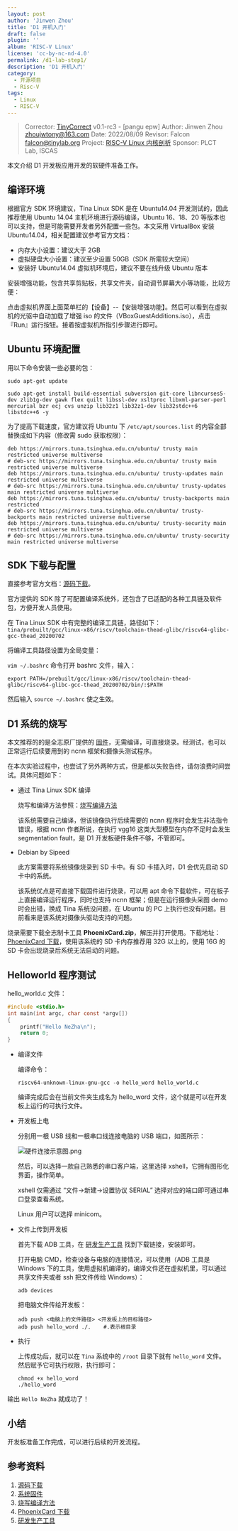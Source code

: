 ```yaml
---
layout: post
author: 'Jinwen Zhou'
title: 'D1 开机入门'
draft: false
plugin: ''
album: 'RISC-V Linux'
license: 'cc-by-nc-nd-4.0'
permalink: /d1-lab-step1/
description: 'D1 开机入门'
category:
  - 开源项目
  - Risc-V
tags:
  - Linux
  - RISC-V
---
```


> Corrector: [TinyCorrect](https://gitee.com/tinylab/tinycorrect) v0.1-rc3 - [pangu epw]
> Author:  Jinwen Zhou <zhoujwtony@163.com>
> Date:    2022/08/09
> Revisor: Falcon <falcon@tinylab.org>
> Project: [RISC-V Linux 内核剖析](https://gitee.com/tinylab/riscv-linux)
> Sponsor: PLCT Lab, ISCAS


本文介绍 D1 开发板应用开发的软硬件准备工作。

## 编译环境

根据官方 SDK 环境建议，Tina Linux SDK 是在 Ubuntu14.04 开发测试的，因此推荐使用 Ubuntu 14.04 主机环境进行源码编译，Ubuntu 16、18、20 等版本也可以支持，但是可能需要开发者另外配置一些包。本文采用 VirtualBox 安装 Ubuntu14.04，相关配置建议参考官方文档：

- 内存大小设置：建议大于 2GB
- 虚拟硬盘大小设置：建议至少设置 50GB（SDK 所需较大空间）
- 安装好 Ubuntu14.04 虚拟机环境后，建议不要在线升级 Ubuntu 版本

安装增强功能，包含共享剪贴板，共享文件夹，自动调节屏幕大小等功能，比较方便：

点击虚拟机界面上面菜单栏的【设备】--【安装增强功能】。然后可以看到在虚拟机的光驱中自动加载了增强 iso 的文件（VBoxGuestAdditions.iso），点击『Run』运行按钮。接着按虚拟机所指引步骤进行即可。

## Ubuntu 环境配置

用以下命令安装一些必要的包：

```
sudo apt-get update

sudo apt-get install build-essential subversion git-core libncurses5-dev zlib1g-dev gawk flex quilt libssl-dev xsltproc libxml-parser-perl mercurial bzr ecj cvs unzip lib32z1 lib32z1-dev lib32stdc++6 libstdc++6 -y
```

为了提高下载速度，官方建议将 Ubuntu 下 `/etc/apt/sources.list` 的内容全部替换成如下内容（修改需 sudo 获取权限）：

```
deb https://mirrors.tuna.tsinghua.edu.cn/ubuntu/ trusty main restricted universe multiverse
# deb-src https://mirrors.tuna.tsinghua.edu.cn/ubuntu/ trusty main restricted universe multiverse
deb https://mirrors.tuna.tsinghua.edu.cn/ubuntu/ trusty-updates main restricted universe multiverse
# deb-src https://mirrors.tuna.tsinghua.edu.cn/ubuntu/ trusty-updates main restricted universe multiverse
deb https://mirrors.tuna.tsinghua.edu.cn/ubuntu/ trusty-backports main restricted
# deb-src https://mirrors.tuna.tsinghua.edu.cn/ubuntu/ trusty-backports main restricted universe multiverse
deb https://mirrors.tuna.tsinghua.edu.cn/ubuntu/ trusty-security main restricted universe multiverse
# deb-src https://mirrors.tuna.tsinghua.edu.cn/ubuntu/ trusty-security main restricted universe multiverse

```

## SDK 下载与配置

直接参考官方文档：[源码下载][1]。

官方提供的 SDK 除了可配置编译系统外，还包含了已适配的各种工具链及软件包，方便开发人员使用。

在 Tina Linux SDK 中有完整的编译工具链，路径如下：
`tina/prebuilt/gcc/linux-x86/riscv/toolchain-thead-glibc/riscv64-glibc-gcc-thead_20200702`

将编译工具路径设置为全局变量：

`vim ~/.bashrc` 命令打开 bashrc 文件，输入：

```
export PATH=/prebuilt/gcc/linux-x86/riscv/toolchain-thead-glibc/riscv64-glibc-gcc-thead_20200702/bin/:$PATH
```

然后输入 `source ~/.bashrc` 使之生效。

## D1 系统的烧写

本文推荐的的是全志原厂提供的 [固件][2]，无需编译，可直接烧录。经测试，也可以正常运行后续要用到的 ncnn 框架和摄像头测试程序。

在本次实验过程中，也尝试了另外两种方式，但是都以失败告终，请勿浪费时间尝试。具体问题如下：

- 通过 Tina Linux SDK 编译

  烧写和编译方法参照：[烧写编译方法][3]

  该系统需要自己编译，但该镜像执行后续需要的 ncnn 程序时会发生非法指令错误，根据 ncnn 作者所说，在执行 vgg16 这类大型模型在内存不足时会发生 segmentation fault，是 D1 开发板硬件条件不够，不管即可。

- Debian by Sipeed

  此方案需要将系统镜像烧录到 SD 卡中。有 SD 卡插入时，D1 会优先启动 SD 卡中的系统。

  该系统优点是可直接下载固件进行烧录，可以用 apt 命令下载软件，可在板子上直接编译运行程序，同时也支持 ncnn 框架；但是在运行摄像头采图 demo 时会出错，换成 Tina 系统没问题，在 Ubuntu 的 PC 上执行也没有问题。目前看来是该系统对摄像头驱动支持的问题。

烧录需要下载全志制卡工具 **PhoenixCard.zip**，解压并打开使用。下载地址：[PhoenixCard 下载][4]，使用该系统的 SD 卡内存推荐用 32G 以上的，使用 16G 的 SD 卡会出现烧录后系统无法启动的问题。

## Helloworld 程序测试

hello_world.c 文件：

```c
#include <stdio.h>
int main(int argc, char const *argv[])
{
    printf("Hello NeZha\n");
    return 0;
}
```

- 编译文件

  编译命令：

  ```
  riscv64-unknown-linux-gnu-gcc -o hello_word hello_world.c
  ```

  编译完成后会在当前文件夹生成名为 hello_word 文件，这个就是可以在开发板上运行的可执行文件。

- 开发板上电

  分别用一根 USB 线和一根串口线连接电脑的 USB 端口，如图所示：

  ![硬件连接示意图.png](/wp-content/uploads/2022/03/riscv-linux/images/d1-lab/hardware1.png)

  然后，可以选择一款自己熟悉的串口客户端，这里选择 xshell，它拥有图形化界面，操作简单。

  xshell 仅需通过 “文件->新建->设置协议 SERIAL” 选择对应的端口即可通过串口登录查看系统。

  Linux 用户可以选择 minicom。

- 文件上传到开发板

  首先下载 ADB 工具，在 [研发生产工具][5] 找到下载链接，安装即可。

  打开电脑 CMD，检查设备与电脑的连接情况，可以使用（ADB 工具是 Windows 下的工具，使用虚拟机编译的，编译文件还在虚拟机里，可以通过共享文件夹或者 ssh 把文件传给 Windows）：

  ```
  adb devices
  ```

  把电脑文件传给开发板：

  ```
  adb push <电脑上的文件路径> <开发板上的目标路径>
  adb push hello_word ./.    #.表示根目录
  ```

- 执行

  上传成功后，就可以在 `Tina` 系统中的 `/root` 目录下就有 `hello_word` 文件。然后赋予它可执行权限，执行即可：

  ```
  chmod +x hello_word
  ./hello_word
  ```

输出 `Hello NeZha` 就成功了！

## 小结

开发板准备工作完成，可以进行后续的开发流程。

## 参考资料

1. [源码下载][1]
2. [系统固件][2]
3. [烧写编译方法][3]
4. [PhoenixCard 下载][4]
5. [研发生产工具][5]

[1]: https://d1.docs.aw-ol.com/study/study_3getsdk/
[2]: https://d1.docs.aw-ol.com/source/3_getimg/
[3]: https://d1.docs.aw-ol.com/study/study_4compile/
[4]: https://www.aw-ol.com/downloads/resources/16
[5]: https://d1.docs.aw-ol.com/source/2_gettools/
